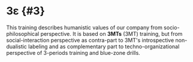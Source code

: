 # **3**ε {#3}

This training describes humanistic values of our company from socio-philosophical perspective. It is based on **3MTs** (3MT) training, but from social-interaction perspective as contra-part to 3MT's introspective non-dualistic labeling and as complementary part to techno-organizational perspective of 3-periods training and blue-zone drills.